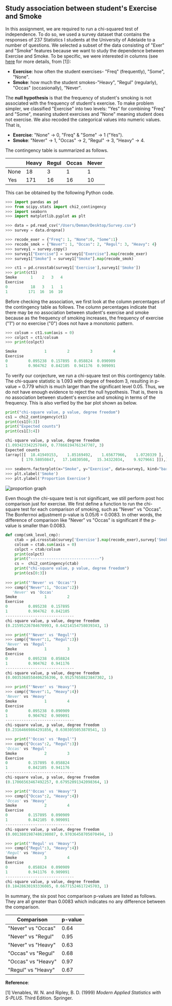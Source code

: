## Study association between student's Exercise and Smoke ##

In this assignment, we are required to run a chi-squared test of independence. To do so, we used a survey dataset that contains the responses of 237 Statistics I students at the University of Adelaide to a number of questions. We selected a subset of the data consisting of "Exer" and "Smoke" features because we want to study the dependence between Exercise and Smoke. To be specific, we were interested in columns (see [here](https://github.com/debinqiu/Coursera_DataAnalysisTools/blob/master/Survey.csv) for more details, from [1]):
- **Exercise**: how often the student exercises- "Freq" (frequently), "Some", "None".
- **Smoke**: how much the student smokes-"Heavy", "Regul" (regularly), "Occas" (occasionally), "Never".

The **null hypothesis** is that the frequency of student's smoking is not associated with the frequency of student's exercise. To make problem simpler, we classified "Exercise" into two levels: "Yes" for combining "Freq" and "Some", meaning student exercises and "None" meaning student does not exercise. We also recoded the categorical values into numeric values. That is,
- **Exercise**: "None" -> 0, "Freq" & "Some" -> 1 ("Yes").
- **Smoke**: "Never" -> 1, "Occas" -> 2, "Regul" -> 3, "Heavy" -> 4.

The contingency table is summarized as follows.

|       | Heavy   |  Regul  |  Occas  |  Never  |
|-------|-----|-----|-----|-----|
|  None    |  18  | 3  | 1   |  1  |
|  Yes    |  171 | 16 | 16  |  10 |

This can be obtained by the following Python code.
```python
>>> import pandas as pd
>>> from scipy.stats import chi2_contingency
>>> import seaborn
>>> import matplotlib.pyplot as plt

>>> data = pd.read_csv("/Users/Deman/Desktop/Survey.csv")
>>> survey = data.dropna()

>>> recode_exer = {"Freq": 1, "None":0, "Some":1}
>>> recode_smok = {"Never": 1, "Occas": 2, "Regul": 3, "Heavy": 4}
>>> survey1 = survey.copy()
>>> survey1["Exercise"] = survey1["Exercise"].map(recode_exer)
>>> survey1["Smoke"] = survey1["Smoke"].map(recode_smok)

>>> ct1 = pd.crosstab(survey1['Exercise'],survey1['Smoke'])
>>> print(ct1)
Smoke      1    2   3   4
Exercise                 
0          18   3   1   1
1         171  16  16  10
```
Before checking the association, we first look at the column percentages of the contingency table as follows. The column percentages indicate that there may be no association between student's exercise and smoke because as the frequency of smoking increases, the frequency of exercise ("1") or no exercise ("0") does not have a monotonic pattern. 
```python
>>> colsum = ct1.sum(axis = 0)
>>> colpct = ct1/colsum
>>> print(colpct)

Smoke            1         2         3         4
Exercise                                        
0         0.095238  0.157895  0.058824  0.090909
1         0.904762  0.842105  0.941176  0.909091
```

To verify our conjecture, we run a chi-square test on this contingency table. The chi-square statistic is 1.093 with degree of freedom 3, resulting in p-value = 0.779 which is much larger than the significant level 0.05. Thus, we do not have enough evidence to reject the null hypothesis. That is, there is no association between student's exercise and smoking in terms of the frequency. This is also verfied by the bar plot shown as below.
```python
print("chi-square value, p value, degree freedom")
cs1 = chi2_contingency(ct1)
print(cs1[0:3])
print("Expected counts")
print(cs1[3:4])

chi-square value, p value, degree freedom
(1.093423342257849, 0.77866194761347707, 3)
Expected counts
(array([[  18.41949153,    1.85169492,    1.65677966,    1.0720339 ],
       [ 170.58050847,   17.14830508,   15.34322034,    9.9279661 ]]),)
       
>>> seaborn.factorplot(x="Smoke", y="Exercise", data=survey1, kind="bar", ci=None)
>>> plt.xlabel('Smoke')
>>> plt.ylabel('Proportion Exercise')
```

![proportion graph](https://cloud.githubusercontent.com/assets/16762941/13448353/83cb9cb6-dff0-11e5-90bb-829fdeb9f525.png)

Even though the chi-square test is not significant, we still perform post hoc comparison just for exercise. We first define a function to run the chi-square test for each comparison of smoking, such as "Never" vs "Occas". The Bonferrnoi adjustment p-value is 0.05/6 = 0.0083. In other words, the difference of comparison like "Never" vs "Occas" is significant if the p-value is smaller than 0.0083. 
```python
def comp(smk_level_cmp):
    ctab = pd.crosstab(survey['Exercise'].map(recode_exer),survey['Smoke'].map(smk_level_cmp))
    colsum = ctab.sum(axis = 0)
    colpct = ctab/colsum
    print(colpct)
    print("------------------------------")
    cs =  chi2_contingency(ctab)
    print("chi-square value, p value, degree freedom")
    print(cs[0:3])
    
>>> print("'Never' vs 'Occas'")    
>>> comp({"Never":1, "Occas":2})   
   'Never' vs 'Occas'
Smoke            1         2
Exercise                    
0         0.095238  0.157895
1         0.904762  0.842105
------------------------------
chi-square value, p value, degree freedom
(0.21595226784670993, 0.64214154758039343, 1)

>>> print("'Never' vs 'Regul'")    
>>> comp({"Never":1, "Regul":3})
'Never' vs 'Regul'
Smoke            1         3
Exercise                    
0         0.095238  0.058824
1         0.904762  0.941176
------------------------------
chi-square value, p value, degree freedom
(0.0035368558406256396, 0.95257658823847302, 1)

>>> print("'Never' vs 'Heavy'")  
>>> comp({"Never":1, "Heavy":4})
'Never' vs 'Heavy'
Smoke            1         4
Exercise                    
0         0.095238  0.090909
1         0.904762  0.909091
------------------------------
chi-square value, p value, degree freedom
(0.23164669864291856, 0.6303055053870541, 1)

>>> print("'Occas' vs 'Regul'")  
>>> comp({"Occas":2, "Regul":3})
'Occas' vs 'Regul'
Smoke            2         3
Exercise                    
0         0.157895  0.058824
1         0.842105  0.941176
------------------------------
chi-square value, p value, degree freedom
(0.17066563467492257, 0.67952091342098364, 1)

>>> print("'Occas' vs 'Heavy'")  
>>> comp({"Occas":2, "Heavy":4})
'Occas' vs 'Heavy'
Smoke            2         4
Exercise                    
0         0.157895  0.090909
1         0.842105  0.909091
------------------------------
chi-square value, p value, degree freedom
(0.0013801987486198087, 0.97036458705070494, 1)

>>> print("'Regul' vs 'Heavy'")  
>>> comp({"Regul":3, "Heavy":4})
'Regul' vs 'Heavy'
Smoke            3         4
Exercise                    
0         0.058824  0.090909
1         0.941176  0.909091
------------------------------
chi-square value, p value, degree freedom
(0.18428630193336085, 0.66771524617245703, 1)
```
In summary, the six post hoc comparison p-values are listed as follows. They are all greater than 0.0083 which indicates no any difference between the comparison. 

| Comparison | p-value |
|------------|---------|
|"Never" vs "Occas"| 0.64 |
|"Never" vs "Regul"| 0.95 |
|"Never" vs "Heavy"| 0.63 |
|"Occas" vs "Regul"| 0.68 |
|"Occas" vs "Heavy"| 0.97 |
|"Regul" vs "Heavy"| 0.67 |




**Reference**:

[1] Venables, W. N. and Ripley, B. D. (1999) *Modern Applied Statistics with S-PLUS*. Third Edition. Springer.

